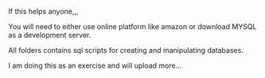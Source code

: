 If this helps anyone,,,

You will need to either use online platform like amazon or download MYSQL as a development server.

All folders contains sql scripts for creating and manipulating databases.

I am doing this as an exercise and will upload more...